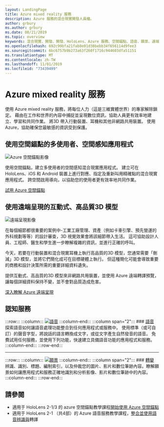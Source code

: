 ```yaml
---
layout: LandingPage
title: Azure mixed reality 服務
description: Azure 服務的混合現實開發人員檔。
author: grbury
ms.author: grbury
ms.date: 08/21/2019
ms.topic: overview
keywords: 混合現實、開發、開發、HoloLens、Azure 服務、空間錨點、語音、願景、遠端呈現
ms.openlocfilehash: 692c99bfa21fab8e01d38bebb34f656114d9fee3
ms.sourcegitcommit: 6bc6757b9b273a63f260f1716c944603dfa51151
ms.translationtype: MT
ms.contentlocale: zh-TW
ms.lasthandoff: 11/01/2019
ms.locfileid: "73439499"
---
```

# <a name="azure-mixed-reality-services"></a>Azure mixed reality 服務
使用 Azure mixed reality 服務，將每位人力（這是三維實體世界）的專家解除鎖定。 藉由在工作和世界的內容中捕捉並呈現數位資訊，協助人員更有效率地建立、學習和共同作業。 將3D 帶入行動裝置、耳機和其他非網路共用裝置。 使用 Azure，協助確保您最敏感的資訊受到保護。

## <a name="multi-user-spatially-aware-applications-using-spatial-anchors"></a>使用空間錨點的多使用者、空間感知應用程式

![ Azure 空間錨點影像](images/AzureSpatialAnchors.jpg)

使用空間錨點，建立多使用者的空間感知混合現實應用程式。 建立可在 HoloLens、iOS 和 Android 裝置上進行對應、指定及重新叫用精確點的混合現實應用程式。 跨空間啟用導向，以協助您的使用者更有效率地共同作業。

[試用 Azure 空間錨點](https://docs.microsoft.com/azure/spatial-anchors)


## <a name="interactive-high-quality-3d-models-using-remote-rendering"></a>使用遠端呈現的互動式、高品質3D 模型

![ 遠端呈現影像](images/RemoteRendering.jpg)

在每個細節都很重要的案例中-工業工廠管理、資產（例如卡車引擎、預先營運的外科規劃等等）的設計審查，3D 視覺效果會將該細節帶入生活。 這可協助設計人員、工程師、醫生和學生進一步瞭解複雜的資訊，並進行正確的呼叫。

今天，若要在行動裝置和混合現實耳機上執行高品質的3D 模型，您通常需要「刪減」3D 模型，並將它們簡化成可在目標硬體上執行。 但這種簡化可能會導致重要的商務和設計決策所需的重要詳細資料遺失。

提供互動式、高品質的3D 模型來非網路共用裝置，並使用 Azure 遠端轉譯預覽，讓每個詳細資料保持不變，並不會對品質造成危害。

[深入瞭解 Azure 遠端呈現](https://azure.microsoft.com/services/remote-rendering)


## <a name="cognitive-services"></a>認知服務

:::row:::
    :::column:::
       [![語音](images/speech.jpg)](https://docs.microsoft.com/azure/cognitive-services/speech-service/)
    :::column-end:::
    :::column span="2":::
        ### <a name="speechhttpsdocsmicrosoftcomazurecognitive-servicesspeech-service"></a>[語音](https://docs.microsoft.com/azure/cognitive-services/speech-service/)
        探索語音如何讓語音處理功能整合到任何應用程式或服務中。 使用標準（或可自訂）的聲音字型，將說話的語言轉換成文字，或從文字產生自然發音的語音。 免費試用任何服務，並使用下列功能，快速建立具備語音功能的應用程式和服務。
    :::column-end:::
:::row-end:::

---

:::row:::
    :::column:::
       [![願景](images/vision.jpg)](https://docs.microsoft.com/azure/cognitive-services/computer-vision/)
    :::column-end:::
    :::column span="2":::
        ### <a name="visionhttpsdocsmicrosoftcomazurecognitive-servicescomputer-vision"></a>[轉變](https://docs.microsoft.com/azure/cognitive-services/computer-vision/)
        辨識、識別、標題、編制索引，以及仲裁您的圖片、影片和數位筆跡內容。瞭解願景如何讓應用程式和服務正確地識別和分析影像、影片和數位筆跡中的內容。
    :::column-end:::
:::row-end:::




## <a name="see-also"></a>請參閱

* 適用于 HoloLens 2-1/3 的 azure 空間錨點教學課程[開始使用 Azure 空間錨點](mrlearning-asa-ch1.md)
* 適用于 HoloLens 2-1 （共4部）的 Azure 語音服務教學課程，[整合並使用語音辨識與](mrlearning-speechSDK-ch1.md)轉譯